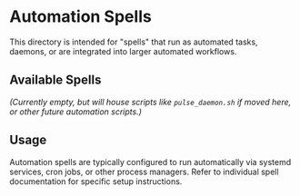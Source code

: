 # Automation Spells

This directory is intended for "spells" that run as automated tasks, daemons, or are integrated into larger automated workflows.

## Available Spells

*(Currently empty, but will house scripts like `pulse_daemon.sh` if moved here, or other future automation scripts.)*

## Usage

Automation spells are typically configured to run automatically via systemd services, cron jobs, or other process managers. Refer to individual spell documentation for specific setup instructions.
